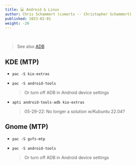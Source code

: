 ```yaml
---
title: 💻 Android & Linux
author: Chris Schammert (csmertx -- Christopher Schammert)
published: 2023-02-01
weight: -20
---
```


<br />

> See also [ADB](/Android/adb)

## KDE (MTP)

- ```pac -S kio-extras```

- ```pac -S android-tools```
    
    > Or turn off ADB in Android device settings

- ```apti android-tools-adb kio-extras```

    > 05-29-22: No longer a solution w/Kubuntu 22.04?

## Gnome (MTP)

- ```pac -S gvfs-mtp```

- ```pac -S android-tools```

    > Or turn off ADB in Android device settings